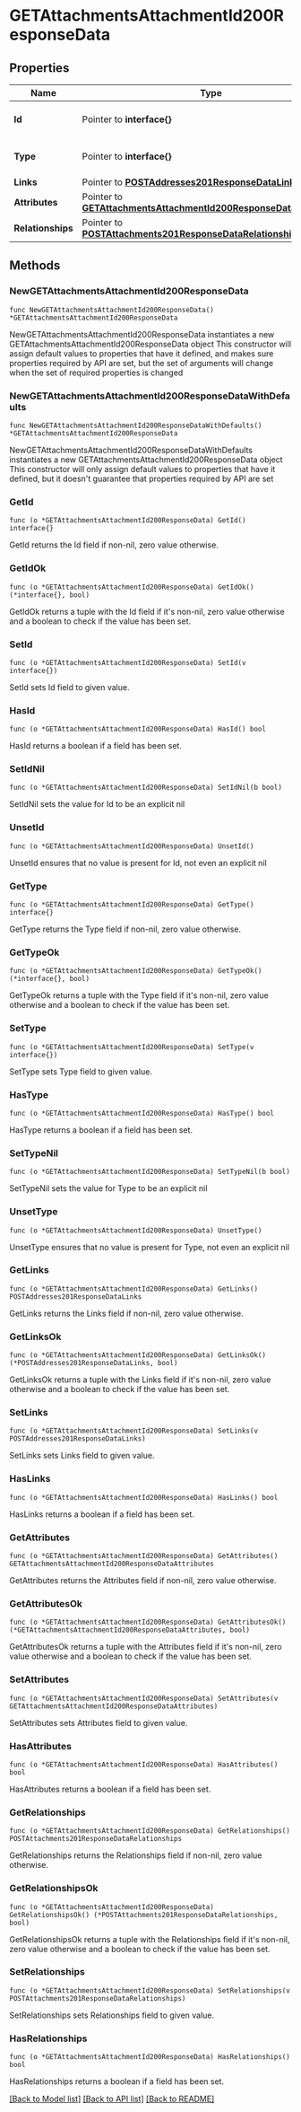 # GETAttachmentsAttachmentId200ResponseData

## Properties

Name | Type | Description | Notes
------------ | ------------- | ------------- | -------------
**Id** | Pointer to **interface{}** | The resource&#39;s id | [optional] 
**Type** | Pointer to **interface{}** | The resource&#39;s type | [optional] 
**Links** | Pointer to [**POSTAddresses201ResponseDataLinks**](POSTAddresses201ResponseDataLinks.md) |  | [optional] 
**Attributes** | Pointer to [**GETAttachmentsAttachmentId200ResponseDataAttributes**](GETAttachmentsAttachmentId200ResponseDataAttributes.md) |  | [optional] 
**Relationships** | Pointer to [**POSTAttachments201ResponseDataRelationships**](POSTAttachments201ResponseDataRelationships.md) |  | [optional] 

## Methods

### NewGETAttachmentsAttachmentId200ResponseData

`func NewGETAttachmentsAttachmentId200ResponseData() *GETAttachmentsAttachmentId200ResponseData`

NewGETAttachmentsAttachmentId200ResponseData instantiates a new GETAttachmentsAttachmentId200ResponseData object
This constructor will assign default values to properties that have it defined,
and makes sure properties required by API are set, but the set of arguments
will change when the set of required properties is changed

### NewGETAttachmentsAttachmentId200ResponseDataWithDefaults

`func NewGETAttachmentsAttachmentId200ResponseDataWithDefaults() *GETAttachmentsAttachmentId200ResponseData`

NewGETAttachmentsAttachmentId200ResponseDataWithDefaults instantiates a new GETAttachmentsAttachmentId200ResponseData object
This constructor will only assign default values to properties that have it defined,
but it doesn't guarantee that properties required by API are set

### GetId

`func (o *GETAttachmentsAttachmentId200ResponseData) GetId() interface{}`

GetId returns the Id field if non-nil, zero value otherwise.

### GetIdOk

`func (o *GETAttachmentsAttachmentId200ResponseData) GetIdOk() (*interface{}, bool)`

GetIdOk returns a tuple with the Id field if it's non-nil, zero value otherwise
and a boolean to check if the value has been set.

### SetId

`func (o *GETAttachmentsAttachmentId200ResponseData) SetId(v interface{})`

SetId sets Id field to given value.

### HasId

`func (o *GETAttachmentsAttachmentId200ResponseData) HasId() bool`

HasId returns a boolean if a field has been set.

### SetIdNil

`func (o *GETAttachmentsAttachmentId200ResponseData) SetIdNil(b bool)`

 SetIdNil sets the value for Id to be an explicit nil

### UnsetId
`func (o *GETAttachmentsAttachmentId200ResponseData) UnsetId()`

UnsetId ensures that no value is present for Id, not even an explicit nil
### GetType

`func (o *GETAttachmentsAttachmentId200ResponseData) GetType() interface{}`

GetType returns the Type field if non-nil, zero value otherwise.

### GetTypeOk

`func (o *GETAttachmentsAttachmentId200ResponseData) GetTypeOk() (*interface{}, bool)`

GetTypeOk returns a tuple with the Type field if it's non-nil, zero value otherwise
and a boolean to check if the value has been set.

### SetType

`func (o *GETAttachmentsAttachmentId200ResponseData) SetType(v interface{})`

SetType sets Type field to given value.

### HasType

`func (o *GETAttachmentsAttachmentId200ResponseData) HasType() bool`

HasType returns a boolean if a field has been set.

### SetTypeNil

`func (o *GETAttachmentsAttachmentId200ResponseData) SetTypeNil(b bool)`

 SetTypeNil sets the value for Type to be an explicit nil

### UnsetType
`func (o *GETAttachmentsAttachmentId200ResponseData) UnsetType()`

UnsetType ensures that no value is present for Type, not even an explicit nil
### GetLinks

`func (o *GETAttachmentsAttachmentId200ResponseData) GetLinks() POSTAddresses201ResponseDataLinks`

GetLinks returns the Links field if non-nil, zero value otherwise.

### GetLinksOk

`func (o *GETAttachmentsAttachmentId200ResponseData) GetLinksOk() (*POSTAddresses201ResponseDataLinks, bool)`

GetLinksOk returns a tuple with the Links field if it's non-nil, zero value otherwise
and a boolean to check if the value has been set.

### SetLinks

`func (o *GETAttachmentsAttachmentId200ResponseData) SetLinks(v POSTAddresses201ResponseDataLinks)`

SetLinks sets Links field to given value.

### HasLinks

`func (o *GETAttachmentsAttachmentId200ResponseData) HasLinks() bool`

HasLinks returns a boolean if a field has been set.

### GetAttributes

`func (o *GETAttachmentsAttachmentId200ResponseData) GetAttributes() GETAttachmentsAttachmentId200ResponseDataAttributes`

GetAttributes returns the Attributes field if non-nil, zero value otherwise.

### GetAttributesOk

`func (o *GETAttachmentsAttachmentId200ResponseData) GetAttributesOk() (*GETAttachmentsAttachmentId200ResponseDataAttributes, bool)`

GetAttributesOk returns a tuple with the Attributes field if it's non-nil, zero value otherwise
and a boolean to check if the value has been set.

### SetAttributes

`func (o *GETAttachmentsAttachmentId200ResponseData) SetAttributes(v GETAttachmentsAttachmentId200ResponseDataAttributes)`

SetAttributes sets Attributes field to given value.

### HasAttributes

`func (o *GETAttachmentsAttachmentId200ResponseData) HasAttributes() bool`

HasAttributes returns a boolean if a field has been set.

### GetRelationships

`func (o *GETAttachmentsAttachmentId200ResponseData) GetRelationships() POSTAttachments201ResponseDataRelationships`

GetRelationships returns the Relationships field if non-nil, zero value otherwise.

### GetRelationshipsOk

`func (o *GETAttachmentsAttachmentId200ResponseData) GetRelationshipsOk() (*POSTAttachments201ResponseDataRelationships, bool)`

GetRelationshipsOk returns a tuple with the Relationships field if it's non-nil, zero value otherwise
and a boolean to check if the value has been set.

### SetRelationships

`func (o *GETAttachmentsAttachmentId200ResponseData) SetRelationships(v POSTAttachments201ResponseDataRelationships)`

SetRelationships sets Relationships field to given value.

### HasRelationships

`func (o *GETAttachmentsAttachmentId200ResponseData) HasRelationships() bool`

HasRelationships returns a boolean if a field has been set.


[[Back to Model list]](../README.md#documentation-for-models) [[Back to API list]](../README.md#documentation-for-api-endpoints) [[Back to README]](../README.md)


